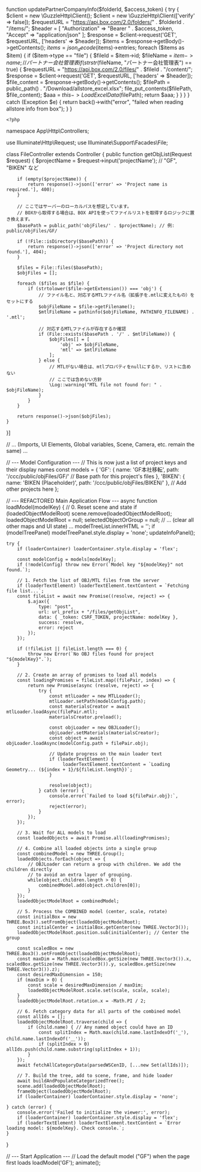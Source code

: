    function updatePartnerCompanyInfo($folderId, $access_token)
    {
        try {
            $client = new \GuzzleHttp\Client();
            $client = new \GuzzleHttp\Client(['verify' => false]);
            $requestURL = "https://api.box.com/2.0/folders/" . $folderId . "/items/";
            $header = [
                "Authorization" => "Bearer " . $access_token,
                "Accept" => "application/json"
            ];
            $response = $client->request('GET', $requestURL, ['headers' => $header]);
            $items = $response->getBody()->getContents();
            $items = json_decode($items)->entries;
            foreach ($items as $item) {
                if ($item->type == "file") {
                    $fileId = $item->id;
                    $fileName = $item->name; //パートナー会社管理表
                    if (strstr($fileName, "パートナー会社管理表") == true) {
                        $requestURL = "https://api.box.com/2.0/files/" . $fileId . "/content/";
                        $response = $client->request('GET', $requestURL, ['headers' => $header]);
                        $file_content = $response->getBody()->getContents();
                        $filePath = public_path() . "/Download/allstore_excel.xlsx";
                        file_put_contents($filePath, $file_content);
                        $aaa = $this->LoadExcelData($filePath);
                        return $aaa;
                    }
                }
            }
        } catch (Exception $e) {
            return back()->with("error", "failed when reading　allstore info from box");
        }
    }
    
    
    
    
    <?php

namespace App\Http\Controllers;

use Illuminate\Http\Request;
use Illuminate\Support\Facades\File;

class FileController extends Controller
{
    public function getObjList(Request $request)
    {
        $projectName = $request->input('projectName'); // "GF", "BIKEN" など

        if (empty($projectName)) {
            return response()->json(['error' => 'Project name is required.'], 400);
        }

        // ここではサーバーのローカルパスを想定しています。
        // BOXから取得する場合は、BOX APIを使ってファイルリストを取得するロジックに置き換えます。
        $basePath = public_path('objFiles/' . $projectName); // 例: public/objFiles/GF/

        if (!File::isDirectory($basePath)) {
            return response()->json(['error' => 'Project directory not found.'], 404);
        }

        $files = File::files($basePath);
        $objFiles = [];

        foreach ($files as $file) {
            if (strtolower($file->getExtension()) === 'obj') {
                // ファイル名と、対応するMTLファイル名（拡張子を.mtlに変えたもの）をセットにする
                $objFileName = $file->getFilename();
                $mtlFileName = pathinfo($objFileName, PATHINFO_FILENAME) . '.mtl';
                
                // 対応するMTLファイルが存在するか確認
                if (File::exists($basePath . '/' . $mtlFileName)) {
                    $objFiles[] = [
                        'obj' => $objFileName,
                        'mtl' => $mtlFileName
                    ];
                } else {
                    // MTLがない場合は、mtlプロパティをnullにするか、リストに含めない
                    // ここでは含めない方針
                    \Log::warning("MTL file not found for: " . $objFileName);
                }
            }
        }

        return response()->json($objFiles);
    }
}]






// ... (Imports, UI Elements, Global variables, Scene, Camera, etc. remain the same) ...

// --- Model Configuration ---
// This is now just a list of project keys and their display names
const models = {
    'GF': {
        name: 'GF本社移転',
        path: '/ccc/public/objFiles/GF/' // Base path for this project's files
    },
    'BIKEN': {
        name: 'BIKEN (Placeholder)',
        path: '/ccc/public/objFiles/BIKEN/'
    },
    // Add other projects here
};


// --- REFACTORED Main Application Flow ---
async function loadModel(modelKey) {
    // 0. Reset scene and state
    if (loadedObjectModelRoot) scene.remove(loadedObjectModelRoot);
    loadedObjectModelRoot = null;
    selectedObjectOrGroup = null;
    // ... (clear all other maps and UI state) ...
    modelTreeList.innerHTML = '';
    if (modelTreePanel) modelTreePanel.style.display = 'none';
    updateInfoPanel();

    try {
        if (loaderContainer) loaderContainer.style.display = 'flex';
        
        const modelConfig = models[modelKey];
        if (!modelConfig) throw new Error(`Model key "${modelKey}" not found.`);

        // 1. Fetch the list of OBJ/MTL files from the server
        if (loaderTextElement) loaderTextElement.textContent = `Fetching file list...`;
        const fileList = await new Promise((resolve, reject) => {
            $.ajax({
                type: "post",
                url: url_prefix + "/files/getObjList",
                data: { _token: CSRF_TOKEN, projectName: modelKey },
                success: resolve,
                error: reject
            });
        });

        if (!fileList || fileList.length === 0) {
            throw new Error(`No OBJ files found for project "${modelKey}".`);
        }

        // 2. Create an array of promises to load all models
        const loadingPromises = fileList.map((filePair, index) => {
            return new Promise(async (resolve, reject) => {
                try {
                    const mtlLoader = new MTLLoader();
                    mtlLoader.setPath(modelConfig.path);
                    const materialsCreator = await mtlLoader.loadAsync(filePair.mtl);
                    materialsCreator.preload();

                    const objLoader = new OBJLoader();
                    objLoader.setMaterials(materialsCreator);
                    const object = await objLoader.loadAsync(modelConfig.path + filePair.obj);
                    
                    // Update progress on the main loader text
                    if (loaderTextElement) {
                         loaderTextElement.textContent = `Loading Geometry... (${index + 1}/${fileList.length})`;
                    }
                    
                    resolve(object);
                } catch (error) {
                    console.error(`Failed to load ${filePair.obj}:`, error);
                    reject(error);
                }
            });
        });

        // 3. Wait for ALL models to load
        const loadedObjects = await Promise.all(loadingPromises);

        // 4. Combine all loaded objects into a single group
        const combinedModel = new THREE.Group();
        loadedObjects.forEach(object => {
            // OBJLoader can return a group with children. We add the children directly
            // to avoid an extra layer of grouping.
            while(object.children.length > 0) {
                combinedModel.add(object.children[0]);
            }
        });
        loadedObjectModelRoot = combinedModel;

        // 5. Process the COMBINED model (center, scale, rotate)
        const initialBox = new THREE.Box3().setFromObject(loadedObjectModelRoot);
        const initialCenter = initialBox.getCenter(new THREE.Vector3());
        loadedObjectModelRoot.position.sub(initialCenter); // Center the group
        
        const scaledBox = new THREE.Box3().setFromObject(loadedObjectModelRoot);
        const maxDim = Math.max(scaledBox.getSize(new THREE.Vector3()).x, scaledBox.getSize(new THREE.Vector3()).y, scaledBox.getSize(new THREE.Vector3()).z);
        const desiredMaxDimension = 150;
        if (maxDim > 0) {
            const scale = desiredMaxDimension / maxDim;
            loadedObjectModelRoot.scale.set(scale, scale, scale);
        }
        loadedObjectModelRoot.rotation.x = -Math.PI / 2;

        // 6. Fetch category data for all parts of the combined model
        const allIds = [];
        loadedObjectModelRoot.traverse(child => {
            if (child.name) { // Any named object could have an ID
                const splitIndex = Math.max(child.name.lastIndexOf('_'), child.name.lastIndexOf('＿'));
                if (splitIndex > 0) allIds.push(child.name.substring(splitIndex + 1));
            }
        });
        await fetchAllCategoryData(parsedWSCenID, [...new Set(allIds)]);
        
        // 7. Build the tree, add to scene, frame, and hide loader
        await buildAndPopulateCategorizedTree();
        scene.add(loadedObjectModelRoot);
        frameObject(loadedObjectModelRoot);
        if (loaderContainer) loaderContainer.style.display = 'none';

    } catch (error) {
        console.error('Failed to initialize the viewer:', error);
        if (loaderContainer) loaderContainer.style.display = 'flex';
        if (loaderTextElement) loaderTextElement.textContent = `Error loading model: ${modelKey}. Check console.`;
    }
}

// --- Start Application ---
// Load the default model ("GF") when the page first loads
loadModel('GF');
animate();
